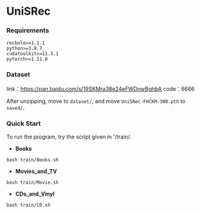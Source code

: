 # UniSRec

### Requirements

```
recbole>=1.1.1
python>=3.9.7
cudatoolkit>=11.3.1
pytorch>=1.11.0
```



### Dataset

link：https://pan.baidu.com/s/19SKMra38e24eFWDnwBghbA 
code：6666 

After unzipping, move  to `dataset/`, and move `UniSRec-FHCKM-300.pth` to `saved/`.



### Quick Start

 To run the program, try the script given in '/train/.

- **Books**

```
bash train/Books.sh
```

- **Movies_and_TV**

```
bash train/Movie.sh
```

- **CDs_and_Vinyl**

```
bash train/CD.sh
```

